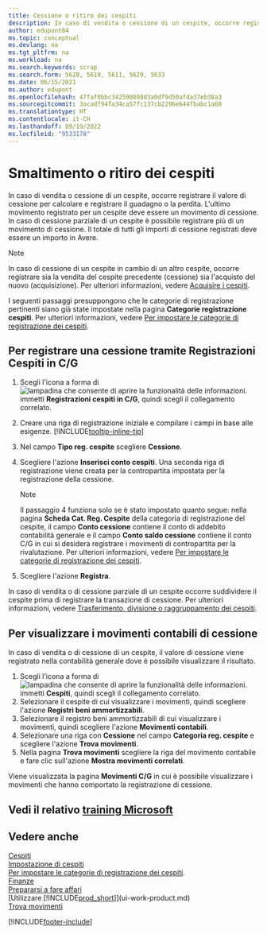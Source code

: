 ```yaml
---
title: Cessione o ritiro dei cespiti
description: In caso di vendita o cessione di un cespite, occorre registrare il valore di cessione per calcolare e registrare il guadagno o la perdita.
author: edupont04
ms.topic: conceptual
ms.devlang: na
ms.tgt_pltfrm: na
ms.workload: na
ms.search.keywords: scrap
ms.search.form: 5628, 5610, 5611, 5629, 5633
ms.date: 06/15/2021
ms.author: edupont
ms.openlocfilehash: 47faf0bbc342500898d3a0df9d50afda37eb38a3
ms.sourcegitcommit: 3acadf94fa34ca57fc137cb2296e644fbabc1a60
ms.translationtype: HT
ms.contentlocale: it-CH
ms.lasthandoff: 09/19/2022
ms.locfileid: "9533178"
---
```

# <a name="dispose-of-or-retire-fixed-assets"></a>Smaltimento o ritiro dei cespiti

In caso di vendita o cessione di un cespite, occorre registrare il valore di cessione per calcolare e registrare il guadagno o la perdita. L'ultimo movimento registrato per un cespite deve essere un movimento di cessione. In caso di cessione parziale di un cespite è possibile registrare più di un movimento di cessione. Il totale di tutti gli importi di cessione registrati deve essere un importo in Avere.  

> [!NOTE]  
> In caso di cessione di un cespite in cambio di un altro cespite, occorre registrare sia la vendita del cespite precedente (cessione) sia l'acquisto del nuovo (acquisizione). Per ulteriori informazioni, vedere [Acquisire i cespiti](fa-how-acquire.md).  

I seguenti passaggi presuppongono che le categorie di registrazione pertinenti siano già state impostate nella pagina **Categorie registrazione cespiti**. Per ulteriori informazioni, vedere [Per impostare le categorie di registrazione dei cespiti](fa-how-setup-general.md#to-set-up-fixed-asset-posting-groups).  

## <a name="to-post-a-disposal-from-the-fixed-asset-gl-journal"></a>Per registrare una cessione tramite Registrazioni Cespiti in C/G

1. Scegli l'icona a forma di ![lampadina che consente di aprire la funzionalità delle informazioni.](media/ui-search/search_small.png "Dimmi cosa vuoi fare") immetti **Registrazioni cespiti in C/G**, quindi scegli il collegamento correlato.  
2. Creare una riga di registrazione iniziale e compilare i campi in base alle esigenze. [!INCLUDE[tooltip-inline-tip](includes/tooltip-inline-tip_md.md)]  
3. Nel campo **Tipo reg. cespite** scegliere **Cessione**.  
4. Scegliere l'azione **Inserisci conto cespiti**. Una seconda riga di registrazione viene creata per la contropartita impostata per la registrazione della cessione.  

    > [!NOTE]  
    >  Il passaggio 4 funziona solo se è stato impostato quanto segue: nella pagina **Scheda Cat. Reg. Cespite** della categoria di registrazione del cespite, il campo **Conto cessione** contiene il conto di addebito contabilità generale e il campo **Conto saldo cessione** contiene il conto C/G in cui si desidera registrare i movimenti di contropartita per la rivalutazione. Per ulteriori informazioni, vedere [Per impostare le categorie di registrazione dei cespiti](fa-how-setup-general.md#to-set-up-fixed-asset-posting-groups).  
5. Scegliere l'azione **Registra**.  

In caso di vendita o di cessione parziale di un cespite occorre suddividere il cespite prima di registrare la transazione di cessione. Per ulteriori informazioni, vedere [Trasferimento, divisione o raggruppamento dei cespiti](fa-how-trans-split-combine.md).  

## <a name="to-view-disposal-ledger-entries"></a>Per visualizzare i movimenti contabili di cessione

In caso di vendita o di cessione di un cespite, il valore di cessione viene registrato nella contabilità generale dove è possibile visualizzare il risultato.  

1. Scegli l'icona a forma di ![lampadina che consente di aprire la funzionalità delle informazioni.](media/ui-search/search_small.png "Dimmi cosa vuoi fare") immetti **Cespiti**, quindi scegli il collegamento correlato.  
2. Selezionare il cespite di cui visualizzare i movimenti, quindi scegliere l'azione **Registri beni ammortizzabili**.  
3. Selezionare il registro beni ammortizzabili di cui visualizzare i movimenti, quindi scegliere l'azione **Movimenti contabili**.  
4. Selezionare una riga con **Cessione** nel campo **Categoria reg. cespite** e scegliere l'azione **Trova movimenti**.  
5. Nella pagina **Trova movimenti** scegliere la riga del movimento contabile e fare clic sull'azione **Mostra movimenti correlati**.  

Viene visualizzata la pagina **Movimenti C/G** in cui è possibile visualizzare i movimenti che hanno comportato la registrazione di cessione.  

## <a name="see-related-microsoft-training"></a>Vedi il relativo [training Microsoft](/training/modules/dispose-fixed-assets/)

## <a name="see-also"></a>Vedere anche

[Cespiti](fa-manage.md)  
[Impostazione di cespiti](fa-setup.md)  
[Per impostare le categorie di registrazione dei cespiti](fa-how-setup-general.md#to-set-up-fixed-asset-posting-groups).  
[Finanze](finance.md)  
[Prepararsi a fare affari](ui-get-ready-business.md)  
[Utilizzare [!INCLUDE[prod_short](includes/prod_short.md)]](ui-work-product.md)  
[Trova movimenti](ui-find-entries.md)  


[!INCLUDE[footer-include](includes/footer-banner.md)]
